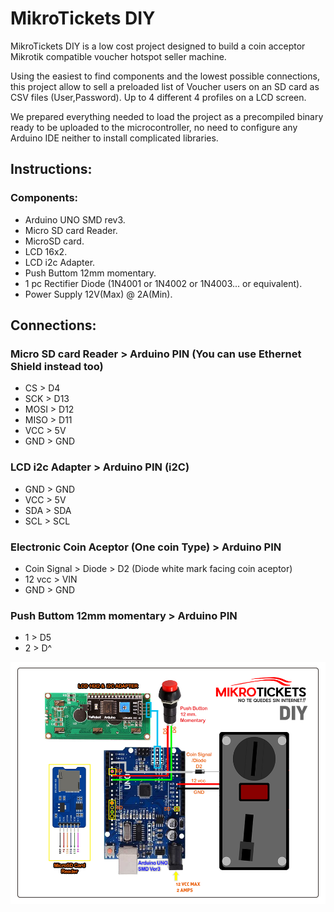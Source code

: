 # MikroTickets DIY 

MikroTickets DIY is a low cost project designed to build a coin acceptor Mikrotik compatible voucher hotspot seller machine.

Using the easiest to find components and the lowest possible connections, this project allow to sell a preloaded list of Voucher users on an SD card as CSV files (User,Password). Up to 4 different 4  profiles on a LCD screen.

We prepared everything needed to load the project as a precompiled binary ready to be uploaded to the microcontroller, no need to configure any Arduino IDE neither to install complicated libraries. 

## Instructions: 


### Components:
* Arduino UNO SMD rev3.
* Micro SD card Reader.
* MicroSD card.
* LCD 16x2.
* LCD i2c Adapter.
* Push Buttom 12mm momentary.
* 1 pc Rectifier Diode (1N4001 or 1N4002 or 1N4003... or equivalent).
* Power Supply 12V(Max) @ 2A(Min).

## Connections:

### Micro SD card Reader > Arduino PIN (You can use Ethernet Shield instead too)
* CS   >  D4
* SCK  >  D13
* MOSI >  D12
* MISO >  D11
* VCC  >  5V
* GND  >  GND

### LCD i2c Adapter > Arduino PIN (i2C)
* GND > GND
* VCC > 5V
* SDA > SDA
* SCL > SCL

### Electronic Coin Aceptor (One coin Type) > Arduino PIN
* Coin Signal > Diode >  D2   (Diode white mark facing coin aceptor)
* 12 vcc      >          VIN
* GND         >          GND

### Push Buttom 12mm momentary > Arduino PIN
* 1 > D5
* 2 > D^

![picture](/Connections.png)
